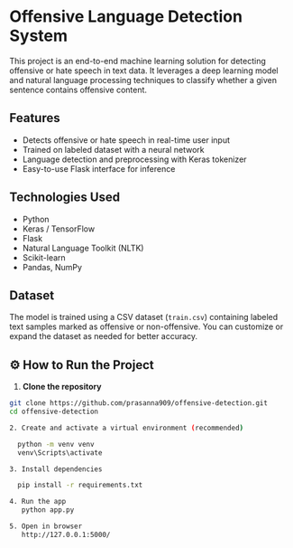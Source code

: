 # Offensive Language Detection System

This project is an end-to-end machine learning solution for detecting offensive or hate speech in text data. It leverages a deep learning model and natural language processing techniques to classify whether a given sentence contains offensive content.

##  Features

- Detects offensive or hate speech in real-time user input
- Trained on labeled dataset with a neural network
- Language detection and preprocessing with Keras tokenizer
- Easy-to-use Flask interface for inference

##  Technologies Used

- Python
- Keras / TensorFlow
- Flask
- Natural Language Toolkit (NLTK)
- Scikit-learn
- Pandas, NumPy

##  Dataset

The model is trained using a CSV dataset (`train.csv`) containing labeled text samples marked as offensive or non-offensive. You can customize or expand the dataset as needed for better accuracy.

## ⚙ How to Run the Project

1. **Clone the repository**
```bash
git clone https://github.com/prasanna909/offensive-detection.git
cd offensive-detection

2. Create and activate a virtual environment (recommended)

  python -m venv venv
  venv\Scripts\activate

3. Install dependencies

  pip install -r requirements.txt

4. Run the app
   python app.py

5. Open in browser
   http://127.0.0.1:5000/


